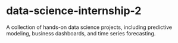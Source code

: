 # data-science-internship-2
A collection of hands-on data science projects, including predictive modeling, business dashboards, and time series forecasting.
